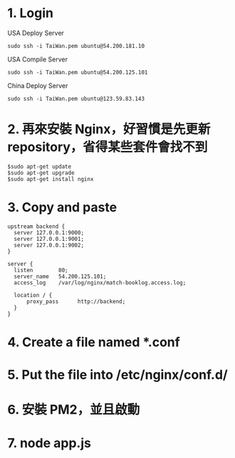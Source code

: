 # 1. Login

USA Deploy Server
```
sudo ssh -i TaiWan.pem ubuntu@54.200.181.10
```

USA Compile Server
```
sudo ssh -i TaiWan.pem ubuntu@54.200.125.101
```

China Deploy Server
```
sudo ssh -i TaiWan.pem ubuntu@123.59.83.143
```

# 2. 再來安裝 Nginx，好習慣是先更新 repository，省得某些套件會找不到

```
$sudo apt-get update
$sudo apt-get upgrade
$sudo apt-get install nginx
```

# 3. Copy and paste

```
upstream backend {
  server 127.0.0.1:9000;
  server 127.0.0.1:9001;
  server 127.0.0.1:9002;
}

server {
  listen        80;
  server_name   54.200.125.101;
  access_log    /var/log/nginx/match-booklog.access.log;

  location / {
      proxy_pass      http://backend;
  }
}
```

# 4. Create a file named __*.conf__

# 5. Put the file into /etc/nginx/conf.d/

# 6. 安裝 PM2，並且啟動

# 7. node app.js 
